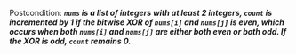 Postcondition: ***`nums` is a list of integers with at least 2 integers, `count` is incremented by 1 if the bitwise XOR of `nums[i]` and `nums[j]` is even, which occurs when both `nums[i]` and `nums[j]` are either both even or both odd. If the XOR is odd, `count` remains 0.***